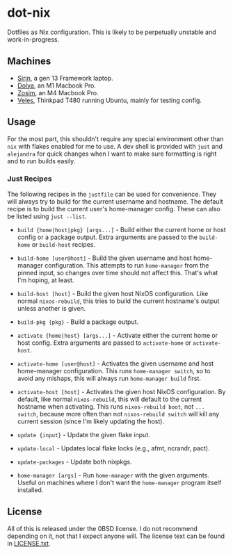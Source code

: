 # dot-nix

Dotfiles as Nix configuration. This is likely to be perpetually unstable
and work-in-progress.

## Machines

  * [Sirin](./sirin), a gen 13 Framework laptop.
  * [Dolya](./dolya), an M1 Macbook Pro.
  * [Zosim](./zosim), an M4 Macbook Pro.
  * [Veles](./veles), Thinkpad T480 running Ubuntu, mainly for testing config.

## Usage

For the most part, this shouldn't require any special environment other than
`nix` with flakes enabled for me to use. A dev shell is provided with `just`
and `alejandra` for quick changes when I want to make sure formatting is
right and to run builds easily.

### Just Recipes

The following recipes in the `justfile` can be used for convenience. They
will always try to build for the current username and hostname. The default
recipe is to build the current user's home-manager config. These can also
be listed using `just --list`.

  * `build {home|host|pkg} [args...]` - Build either the current home or host
    config or a package output. Extra arguments are passed to the `build-home`
    or `build-host` recipes.

  * `build-home [user@host]` - Build the given username and host home-manager
    configuration. This attempts to run `home-manager` from the pinned input,
    so changes over time should not affect this. That's what I'm hoping,
    at least.

  * `build-host [host]` - Build the given host NixOS configuration. Like normal
    `nixos-rebuild`, this tries to build the current hostname's output unless
    another is given.

  * `build-pkg {pkg}` - Build a package output.

  * `activate {home|host} [args...]` - Activate either the current home or host
    config. Extra arguments are passed to `activate-home` or `activate-host`.

  * `activate-home [user@host]` - Activates the given username and host
    home-manager configuration. This runs `home-manager switch`, so to avoid
    any mishaps, this will always run `home-manager build` first.

  * `activate-host [host]` - Activates the given host NixOS configuration. By
    default, like normal `nixos-rebuild`, this will default to the current
    hostname when activating. This runs `nixos-rebuild boot`, not `... switch`,
    because more often than not `nixos-rebuild switch` will kill any current
    session (since I'm likely updating the host).

  * `update {input}` - Update the given flake input.

  * `update-local` - Updates local flake locks (e.g., afmt, ncrandr, pact).

  * `update-packages` - Update both nixpkgs.

  * `home-manager [args]` - Run `home-manager` with the given arguments. Useful
    on machines where I don't want the `home-manager` program itself installed.

## License

All of this is released under the 0BSD license. I do not recommend depending
on it, not that I expect anyone will. The license text can be found in
[LICENSE.txt](./LICENSE.txt).
